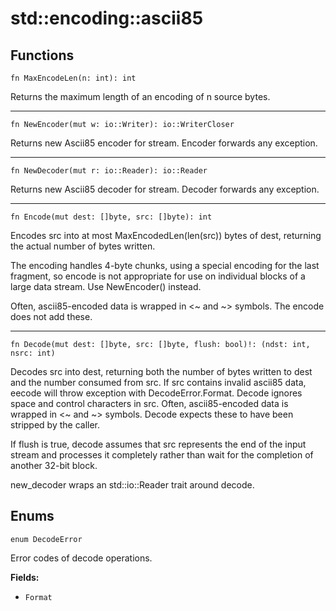 # std::encoding::ascii85

## Functions

```jule
fn MaxEncodeLen(n: int): int
```
Returns the maximum length of an encoding of n source bytes.

----

```jule
fn NewEncoder(mut w: io::Writer): io::WriterCloser
```
Returns new Ascii85 encoder for stream.
Encoder forwards any exception.

---

```jule
fn NewDecoder(mut r: io::Reader): io::Reader
```
Returns new Ascii85 decoder for stream.
Decoder forwards any exception.

---

```jule
fn Encode(mut dest: []byte, src: []byte): int
```
Encodes src into at most MaxEncodedLen(len(src)) bytes of dest, returning the actual number of bytes written.

The encoding handles 4-byte chunks, using a special encoding for the last fragment, so encode is not appropriate for use on individual blocks of a large data stream. Use NewEncoder() instead.

Often, ascii85-encoded data is wrapped in <~ and ~> symbols. The encode does not add these.

---

```jule
fn Decode(mut dest: []byte, src: []byte, flush: bool)!: (ndst: int, nsrc: int)
```
Decodes src into dest, returning both the number of bytes written to dest and the number consumed from src. If src contains invalid ascii85 data, eecode will throw exception with DecodeError.Format. Decode ignores space and control characters in src. Often, ascii85-encoded data is wrapped in <~ and ~> symbols. Decode expects these to have been stripped by the caller.

If flush is true, decode assumes that src represents the end of the input stream and processes it completely rather than wait for the completion of another 32-bit block.

new_decoder wraps an std::io::Reader trait around decode.

## Enums

```jule
enum DecodeError
```
Error codes of decode operations.

**Fields:**

- `Format`